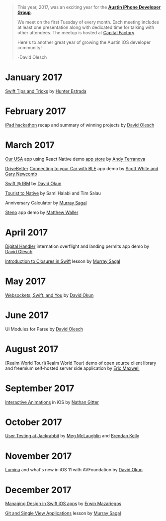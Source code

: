 > This year, 2017, was an exciting year for the [**Austin iPhone Developer Group**](http://www.meetup.com/Austin-iPhone-Developer-Group/).
>
> We meet on the first Tuesday of every month. Each meeting includes at least one presentation along with dedicated time for talking with other attendees. The meetup is hosted at [Capital Factory](http://capitalfactory.com).
>
> Here's to another great year of growing the Austin iOS developer community!
>
> -David Olesch

# January 2017

[Swift Tips and Tricks](https://trello-attachments.s3.amazonaws.com/575825017f2940a42ffda63d/586d1757cd56216c66b791fb/d6b6743bf0b5a129aea3c65fef4d78d7/swift_tips_and_tricks.zip) by [Hunter Estrada](https://www.linkedin.com/in/hunterestrada/)

# February 2017

[iPad hackathon](https://www.eventbrite.com/e/capital-factory-ipad-hackathon-presented-by-jackrabbit-mobile-tickets-25274285067) recap and summary of winning projects by [David Olesch](http://twitter.com/@davidolesch)

# March 2017

[Our USA](https://drive.google.com/open?id=0Bwv3JNjWtm6oQ3dwTGN1Ql9nd3ZqZXRWSmxaOE1CNU1zSkxB) app using React Native demo [app store](http://apple.co/2jo8DUw) by [Andy Terranova](https://twitter.com/supernova_at)

[DriveBetter](https://www.drivebetter.com) [Connecting to your Car with BLE](https://drive.google.com/file/d/0Bwv3JNjWtm6od1ZnZ3J4MDllbmVJc0V1Ykl2ck9TcnpBbk80/view?usp=sharing) app demo by [Scott White and Gary Newcomb](orangerobot.io)

[Swift @ IBM](http://kitura.io) by [David Okun](https://twitter.com/dokun24) 

[Tourist to Native](http://tourist2native.com/) by Sami Halabi and Tim Salau

Anniversary Calculator by [Murray Sagal](https://twitter.com/murraysagal)

[Steno](https://itunes.apple.com/us/app/steno-live-transcription/id1205209916?mt=8) app demo by [Matthew Waller](https://twitter.com/waller_matthew)

# April 2017

[Digital Handler](http://www.digitalhandler.com) internation overflight and landing permits app demo by [David Olesch](http://twitter.com/@davidolesch)

[Introduction to Closures in Swift](https://developer.apple.com/library/content/documentation/Swift/Conceptual/Swift_Programming_Language/Closures.html) lesson by [Murray Sagal](https://twitter.com/murraysagal)

# May 2017

[Websockets, Swift, and You](https://github.com/dokun1/ForwardSwiftWebSocketsDemo) by [David Okun](https://twitter.com/dokun24)

# June 2017

UI Modules for Parse by [David Olesch](http://twitter.com/@davidolesch)

# August 2017

[Realm World Tour](Realm World Tour) demo of open source client library and freemium self-hosted server side application by [Eric Maxwell](https://twitter.com/emmax)

# September 2017

[Interactive Animations](https://github.com/nathangitter/interactive-animations) in iOS by [Nathan Gitter](https://twitter.com/nathangitter)

# October 2017

[User Testing at Jackrabbit](https://jackrabbitmobile.com) by [Meg McLaughlin](https://twitter.com/megmadethat) and [Brendan Kelly](https://www.linkedin.com/in/brendan-kelly-5b79135a/)

# November 2017

[Lumina](https://github.com/dokun1/Lumina) and what's new in iOS 11 with AVFoundation by [David Okun](https://twitter.com/dokun24)

# December 2017

[Managing Design in Swift iOS apps](https://github.com/erwinmaza/ManagingDesign) by [Erwin Mazariegos](https://about.me/erwin)

[Git and Single View Applications](https://github.com/Austin-iPhone-Developer-Group/AustiniOSMeetupSingleView) lesson by [Murray Sagal](https://twitter.com/murraysagal)
